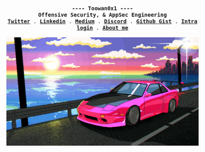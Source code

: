 <p align="center">
  <samp>
    <a><b> ---- Toowan0x1 ---- </b></a><br>
    <a><b> Offensive Security, & AppSec Engineering </b></a><br>
    <a href="https://twitter.com/Toowan0x1"><b>Twitter</b></a> .
    <a href="https://www.linkedin.com/in/omar-elhoumadi/"><b>Linkedin</b></a> .
    <a href="https://toowan0x1.medium.com/"><b>Medium</b></a> .
    <a href="https://discordapp.com/users/Toowan5118"><b>Discord</b></a> .
    <a href="https://gist.github.com/Toowan0x1"><b>Github Gist</b></a> .
    <a href="https://profile.intra.42.fr/users/oel-houm"><b>Intra login</b></a> .
    <a href="https://toowan0x1.github.io"><b>About me</b></a>
  </samp><br><br>
  <img src="https://github.com/Toowan0x1/Toowan0x1/blob/master/car_cyberpunk.gif?raw=true" alt="hi">
</p>
